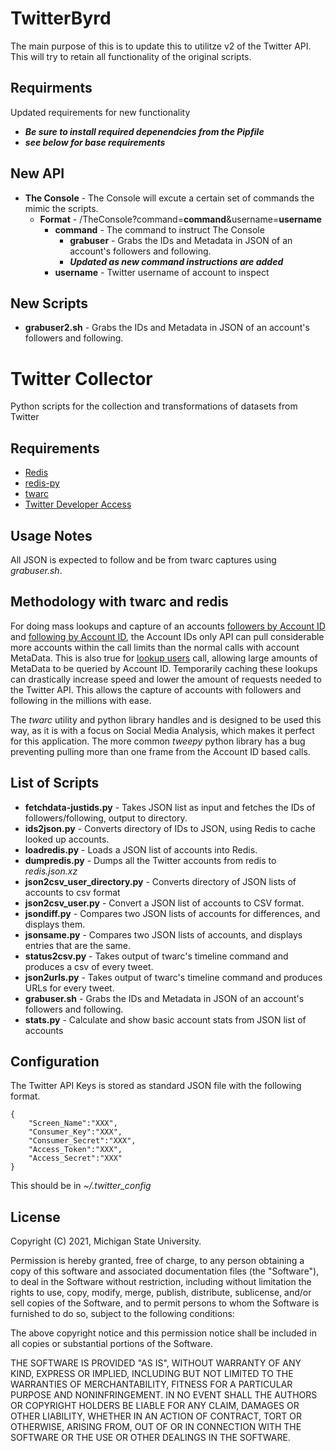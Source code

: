 # TwitterByrd
The main purpose of this is to update this to utilitze v2 of the Twitter API.  This will try to retain all functionality of the original scripts.

## Requirments
Updated requirements for new functionality
* **_Be sure to install required depenendcies from the Pipfile_** 
* **_see below for base requirements_**

## New API
* **The Console** - The Console will excute a certain set of commands the mimic the scripts.
	* **Format** - /TheConsole?command=**command**&username=**username**
		* **command** - The command to instruct The Console
			* **grabuser** - Grabs the IDs and Metadata in JSON of an account's followers and following.
			* **_Updated as new command instructions are added_**
		* **username** - Twitter username of account to inspect

## New Scripts 
* **grabuser2.sh** - Grabs the IDs and Metadata in JSON of an account's followers and following.

# Twitter Collector
Python scripts for the collection and transformations of datasets from Twitter

## Requirements

* [Redis](https://redis.io/)
* [redis-py](https://github.com/andymccurdy/redis-py)
* [twarc](https://github.com/DocNow/twarc)
* [Twitter Developer Access](https://developer.twitter.com/en/apply-for-access)

## Usage Notes

All JSON is expected to follow and be from twarc captures using *grabuser.sh*.

## Methodology with twarc and redis

For doing mass lookups and capture of an accounts [followers by Account ID](https://developer.twitter.com/en/docs/twitter-api/v1/accounts-and-users/follow-search-get-users/api-reference/get-followers-ids) and [following by Account ID](https://developer.twitter.com/en/docs/twitter-api/v1/accounts-and-users/follow-search-get-users/api-reference/get-friends-ids), the Account IDs only API can pull considerable more accounts within the call limits than the normal calls with account MetaData. This is also true for [lookup users](https://developer.twitter.com/en/docs/twitter-api/v1/accounts-and-users/follow-search-get-users/api-reference/get-users-lookup) call, allowing large amounts of MetaData to be queried by Account ID. Temporarily caching these lookups can drastically increase speed and lower the amount of requests needed to the Twitter API. This allows the capture of accounts with followers and following in the millions with ease.

The *twarc* utility and python library handles and is designed to be used this way, as it is with a focus on Social Media Analysis, which makes it perfect for this application. The more common *tweepy* python library has a bug preventing pulling more than one frame from the Account ID based calls.

## List of Scripts

* **fetchdata-justids.py** - Takes JSON list as input and fetches the IDs of followers/following, output to directory.
* **ids2json.py** - Converts directory of IDs to JSON, using Redis to cache looked up accounts.
* **loadredis.py** - Loads a JSON list of accounts into Redis.
* **dumpredis.py** - Dumps all the Twitter accounts from redis to *redis.json.xz*
* **json2csv_user_directory.py** - Converts directory of JSON lists of accounts to csv format
* **json2csv_user.py** - Convert a JSON list of accounts to CSV format.
* **jsondiff.py** - Compares two JSON lists of accounts for differences, and displays them.
* **jsonsame.py** - Compares two JSON lists of accounts, and displays entries that are the same.
* **status2csv.py** - Takes output of twarc's timeline command and produces a csv of every tweet.
* **json2urls.py** - Takes output of twarc's timeline command and produces URLs for every tweet.
* **grabuser.sh** - Grabs the IDs and Metadata in JSON of an account's followers and following.
* **stats.py** - Calculate and show basic account stats from JSON list of accounts

## Configuration
The Twitter API Keys is stored as standard JSON file with the following format.
```
{
	"Screen_Name":"XXX",
	"Consumer_Key":"XXX",
	"Consumer_Secret":"XXX",
	"Access_Token":"XXX",
	"Access_Secret":"XXX"
}
```
This should be in _~/.twitter_config_

## License
Copyright (C) 2021, Michigan State University.

Permission is hereby granted, free of charge, to any person obtaining a copy
of this software and associated documentation files (the "Software"), to deal
in the Software without restriction, including without limitation the rights
to use, copy, modify, merge, publish, distribute, sublicense, and/or sell
copies of the Software, and to permit persons to whom the Software is
furnished to do so, subject to the following conditions:

The above copyright notice and this permission notice shall be included in
all copies or substantial portions of the Software.

THE SOFTWARE IS PROVIDED "AS IS", WITHOUT WARRANTY OF ANY KIND, EXPRESS OR
IMPLIED, INCLUDING BUT NOT LIMITED TO THE WARRANTIES OF MERCHANTABILITY,
FITNESS FOR A PARTICULAR PURPOSE AND NONINFRINGEMENT. IN NO EVENT SHALL THE
AUTHORS OR COPYRIGHT HOLDERS BE LIABLE FOR ANY CLAIM, DAMAGES OR OTHER
LIABILITY, WHETHER IN AN ACTION OF CONTRACT, TORT OR OTHERWISE, ARISING FROM,
OUT OF OR IN CONNECTION WITH THE SOFTWARE OR THE USE OR OTHER DEALINGS IN
THE SOFTWARE.
